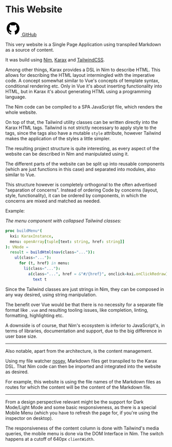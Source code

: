 # This Website

<a href="https://github.com/aMOPel/nim-karax-website/tree/amopels_content">
<img src="assets/icons8-github.svg" alt="GitHub" class="inline m-1 ">
GitHub</a>

This very website 
is a Single Page Application using transpiled Markdown as a source of content.

It was build 
using [Nim](https://nim-lang.org/), [Karax](https://github.com/karaxnim/karax) and [TailwindCSS](https://tailwindcss.com/).

Among other things, Karax provides a DSL in Nim to describe HTML.
This allows for describing the HTML layout intermingled with the imperative code.
A concept somewhat similar to Vue's concepts of template syntax, conditional rendering etc.
Only in Vue it's about inserting functionality into HTML,
but in Karax it's about generating HTML using a programming language.

The Nim code can be compiled to a SPA JavaScript file, which renders the whole website.

On top of that, the Tailwind utility classes can be written directly into the
Karax HTML tags. Tailwind is not strictly necessary to apply style to the tags,
since the tags also have a mutable `style` attribute, however Tailwind makes the
application of the styles a little simpler.

The resulting project structure is quite interesting, as every aspect of the 
website can be described in Nim and manipulated using it.

The different parts of the website can be split up into reusable components 
(which are just functions in this case) and separated into modules,
also similar to Vue.

This structure however is completely orthogonal to the often advertised 
"separation of concerns". Instead of ordering Code by concerns 
(layout, style, functionality), it can be ordered by components, in which
the concerns are mixed and matched as needed.

Example:

*The menu component with collapsed Tailwind classes:*
```nim
proc buildMenu*(
  kxi: KaraxInstance,
  menu: openArray[tuple[text: string, href: string]]
): VNode =
  result = buildHtml(nav(class="...")):
    ul(class="..."):
      for (t, href) in menu:
        li(class="..."):
          a(class="...", href = &"#/{href}", onclick=kxi.onClickRedraw):
            text t
```
Since the Tailwind classes are just strings in Nim,
they can be composed in any way desired, using string manipulation.

The benefit over Vue would be that there is no necessity for a separate file
format like `.vue` and resulting tooling issues,
like completion, linting, formatting, highlighting etc.

A downside is of course, that Nim's ecosystem is inferior to JavaScript's,
in terms of libraries, documentation and support, due to the big difference in
user base size.

<hr/>

Also notable, apart from the architecture, is the content management.

Using my file watcher [nosey](#/nosey), Markdown files get transpiled to the 
Karax DSL. That Nim code can then be imported and integrated into the website
as desired. 

For example, this website is using the file names of the Markdown 
files as routes for which the content will be the content of the Markdown file.

<hr/>

From a design perspective relevant might be the support for Dark Mode/Light Mode and some basic responsiveness, as there is a 
special Mobile Menu (which you have to refresh the page for, if you're using the inspector on desktop).

The responsiveness of the content column is done with Tailwind's media queries,
the mobile menu is done via the DOM Interface in Nim. The switch happens
at a cutoff of 640px `clientWidth`.
